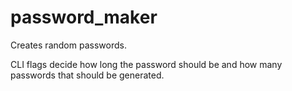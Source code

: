 # password_maker
Creates random passwords.

CLI flags decide how long the password should be and how many passwords that should be generated.
